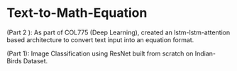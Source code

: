 # Text-to-Math-Equation
(Part 2 ): As part of COL775 (Deep Learning), created an lstm-lstm-attention based architecture to convert text input into an equation format.

(Part 1): Image Classification using ResNet built from scratch on Indian-Birds Dataset.

